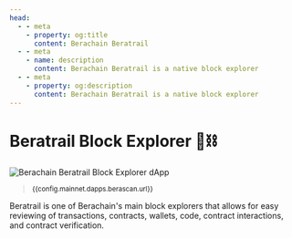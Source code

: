 ```yaml
---
head:
  - - meta
    - property: og:title
      content: Berachain Beratrail
  - - meta
    - name: description
      content: Berachain Beratrail is a native block explorer
  - - meta
    - property: og:description
      content: Berachain Beratrail is a native block explorer
---
```


<script setup>
  import config from '@berachain/config/constants.json';
</script>

# Beratrail Block Explorer 🐻⛓️

<a :href="config.mainnet.dapps.berascan.url">

![Berachain Beratrail Block Explorer dApp](/assets/dapp-beratrail.png)

</a>

> <small><a :href="config.mainnet.dapps.berascan.url">{{config.mainnet.dapps.berascan.url}}</a></small>

Beratrail is one of Berachain's main block explorers that allows for easy reviewing of transactions, contracts, wallets, code, contract interactions, and contract verification.
